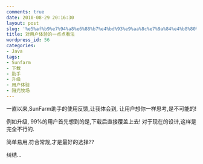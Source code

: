 ```yaml
---
comments: true
date: 2010-08-29 20:16:30
layout: post
slug: '%e5%af%b9%e7%94%a8%e6%88%b7%e4%bd%93%e9%aa%8c%e7%9a%84%e4%b8%80%e7%82%b9%e7%82%b9%e7%9c%8b%e6%b3%95'
title: 对用户体验的一点点看法
wordpress_id: 56
categories:
- Java
tags:
- Sunfarm
- 下载
- 助手
- 升级
- 用户体验
- 阳光牧场
---
```


一直以来,SunFarm助手的使用反馈,让我体会到, 让用户想你一样思考,是不可能的!

例如升级, 99%的用户首先想到的是,下载后直接覆盖上去! 对于现在的设计,这样是完全不行的.

简单易用,符合常规,才是最好的选择??

纠结...

